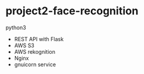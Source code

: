 # project2-face-recognition
python3
- REST API with Flask
- AWS S3
- AWS rekognition
- Nginx
- gnuicorn service

